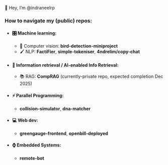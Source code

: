 👋 Hey, I’m @indraneelrp 
<br>
### How to navigate my (public) repos:
<ul>
  <li><h4>🎛️ Machine learning:</h4></li>
  <ul>
    <li>📸 Computer vision: <strong>bird-detection-miniproject</strong></li>
    <li>🖌️ NLP: <strong>FactiFier</strong>, <strong>simple-tokeniser</strong>, <strong>4ndrelim/copy-chat</strong></li>                       
  </ul>
  <li><h4>💾 Information retrieval / AI-enabled Info Retrieval:</h4></li>
  <ul>
    <li>📚 RAG: <strong>CompRAG</strong> (currently-private repo, expected completion Dec 2025)</li>
  </ul>
  <li><h4>⚡️ Parallel Programming:</h4></li>
  <ul>
    <li><strong>collision-simulator</strong>, <strong>dna-matcher</strong></li>
  </ul>
  <li><h4>💻 Web dev:</h4></li>
  <ul>
    <li><strong>greengauge-frontend</strong>, <strong>openbill-deployed</strong></li>
  </ul>
  <li><h4>⌚️ Embedded Systems:</h4></li>
  <ul>
    <li><strong>remote-bot</strong></li>
  </ul>
</ul>
